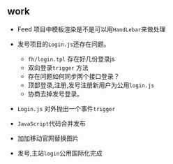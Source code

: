## work

* Feed 项目中模板渲染是不是可以用`HandLebar`来做处理
* 发号项目的`Login.js`还存在问题。

  - `fh/login.tpl` 存在好几份登录js
  - 双向登录`trigger` 方法
  - 存在问题如何同步两个接口登录？
  - 顶部登录,注册,发号注册新用户为公用`login.js`
  - 协商去掉发号登录。

* `Login.js` 对外抛出一个事件`trigger`
* `JavaScript`代码合并发布
* 加加移动官网替换图片
* 发号,主站`login`公用国际化完成


